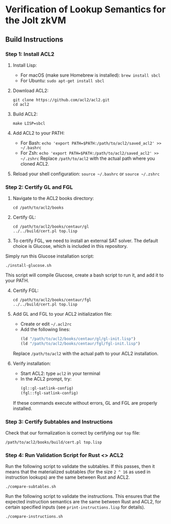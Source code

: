 # Verification of Lookup Semantics for the Jolt zkVM





## Build Instructions

### Step 1: Install ACL2

1. Install Lisp:
   - For macOS (make sure Homebrew is installed): `brew install sbcl`
   - For Ubuntu: `sudo apt-get install sbcl`

2. Download ACL2:
   ```
   git clone https://github.com/acl2/acl2.git
   cd acl2
   ```

3. Build ACL2:
   ```
   make LISP=sbcl
   ```

4. Add ACL2 to your PATH:
   - For Bash: `echo 'export PATH=$PATH:/path/to/acl2/saved_acl2' >> ~/.bashrc`
   - For Zsh: `echo 'export PATH=$PATH:/path/to/acl2/saved_acl2' >> ~/.zshrc`
   Replace `/path/to/acl2` with the actual path where you cloned ACL2.

5. Reload your shell configuration:
   `source ~/.bashrc` or `source ~/.zshrc`

### Step 2: Certify GL and FGL

1. Navigate to the ACL2 books directory:
   ```
   cd /path/to/acl2/books
   ```

2. Certify GL:
   ```
   cd /path/to/acl2/books/centaur/gl
   ../../build/cert.pl top.lisp
   ```


3. To certify FGL, we need to install an external SAT solver. The default choice is Glucose, which is included in this repository.

Simply run this Glucose installation script:
   ```
   ./install-glucose.sh
   ```

This script will compile Glucose, create a bash script to run it, and add it to your PATH.


4. Certify FGL:
   ```
   cd /path/to/acl2/books/centaur/fgl
   ../../build/cert.pl top.lisp
   ```


5. Add GL and FGL to your ACL2 initialization file:
   - Create or edit `~/.acl2rc`
   - Add the following lines:
     ```lisp
     (ld "/path/to/acl2/books/centaur/gl/gl-init.lisp")
     (ld "/path/to/acl2/books/centaur/fgl/fgl-init.lisp")
     ```
   Replace `/path/to/acl2` with the actual path to your ACL2 installation.


6. Verify installation:
   - Start ACL2: type `acl2` in your terminal
   - In the ACL2 prompt, try:
     ```lisp
     (gl::gl-satlink-config)
     (fgl::fgl-satlink-config)
     ```
   If these commands execute without errors, GL and FGL are properly installed.


### Step 3: Certify Subtables and Instructions

Check that our formalization is correct by certifying our `top` file:
```
/path/to/acl2/books/build/cert.pl top.lisp
```

### Step 4: Run Validation Script for Rust <> ACL2

Run the following script to validate the subtables. If this passes, then it means that the materialized subtables (for the size `2 ^ 16` as used in instruction lookups) are the same between Rust and ACL2.
```
./compare-subtables.sh
```

Run the following script to validate the instructions. This ensures that the expected instruction semantics are the same between Rust and ACL2, for certain specified inputs (see `print-instructions.lisp` for details).
```
./compare-instructions.sh
```